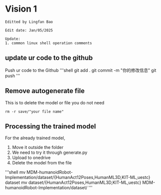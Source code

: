 # Vision 1
```
Editted by Lingfan Bao

Edit date: Jan/05/2025

Update:
1. common linux shell operation comments
```

## update ur code to the github
Push ur code to the Github
'''shell
git add .
git commit -m "你的修改信息"
git push
'''

## Remove autogenerate file
This is to delete the model or file you do not need

```shell
rm -r save/"your file name"
```

## Processing the trained model
For the already trained model, 

1. Move it outside the folder
2. We need to try it through generate.py
3. Upload to onedrive
4. Delete the model from the file 

'''shell
mv MDM-humanoidRobot-Implementation/dataset/{HumanAct12Poses,HumanML3D,KIT-ML,uestc} dataset
mv dataset/{HumanAct12Poses,HumanML3D,KIT-ML,uestc} MDM-humanoidRobot-Implementation/dataset/
'''